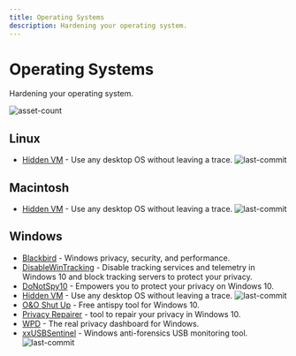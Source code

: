 ```yaml
---
title: Operating Systems
description: Hardening your operating system.
---
```


# Operating Systems

Hardening your operating system.

![asset-count](https://img.shields.io/badge/Tools%20%26%20Resources%20Available-10-757575?style=for-the-badge)

## Linux

* [Hidden VM](https://github.com/aforensics/HiddenVM) - Use any desktop OS without leaving a trace. ![last-commit](https://img.shields.io/github/last-commit/aforensics/HiddenVM?style=flat)


## Macintosh

* [Hidden VM](https://github.com/aforensics/HiddenVM) - Use any desktop OS without leaving a trace. ![last-commit](https://img.shields.io/github/last-commit/aforensics/HiddenVM?style=flat)


## Windows

* [Blackbird](https://www.getblackbird.net/download/) - Windows privacy, security, and performance. 
* [DisableWinTracking](https://www.softpedia.com/get/Tweak/System-Tweak/Windows-10-Tracking-Disable-Tool.shtml) - Disable tracking services and telemetry in Windows 10 and block tracking servers to protect your privacy. 
* [DoNotSpy10](https://pxc-coding.com/donotspy10/) - Empowers you to protect your privacy on Windows 10. 
* [Hidden VM](https://github.com/aforensics/HiddenVM) - Use any desktop OS without leaving a trace. ![last-commit](https://img.shields.io/github/last-commit/aforensics/HiddenVM?style=flat)
* [O&O Shut Up](https://www.oo-software.com/en/shutup10) - Free antispy tool for Windows 10. 
* [Privacy Repairer](https://www.securilla.com/privacy-repairer) - tool to repair your privacy in Windows 10. 
* [WPD](https://wpd.app/) - The real privacy dashboard for Windows. 
* [xxUSBSentinel](https://github.com/thereisnotime/xxUSBSentinel) - Windows anti-forensics USB monitoring tool. ![last-commit](https://img.shields.io/github/last-commit/thereisnotime/xxUSBSentinel?style=flat)






